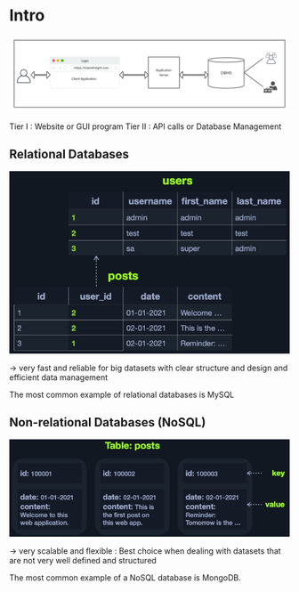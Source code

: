 # Intro

![db_2.png](db_2.png)

Tier I : Website or GUI program
Tier II : API calls or Database Management

## Relational Databases
![web_apps_relational_db.jpg](web_apps_relational_db.jpg)

-> very fast and reliable for big datasets with clear structure and design and efficient data management

The most common example of relational databases is MySQL


## Non-relational Databases (NoSQL)
![web_apps_non-relational_db.jpg](web_apps_non-relational_db.jpg)

-> very scalable and flexible : Best choice when dealing with datasets that are not very well defined and structured

The most common example of a NoSQL database is MongoDB.
